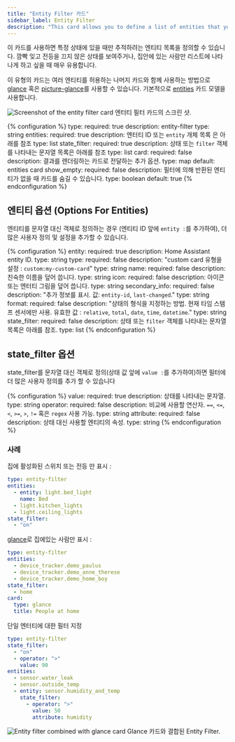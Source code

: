 ```yaml
---
title: "Entity Filter 카드"
sidebar_label: Entity Filter
description: "This card allows you to define a list of entities that you want to track only when in a certain state. Very useful for showing lights that you forgot to turn off or show a list of people only when they're at home. "
---
```


이 카드를 사용하면 특정 상태에 있을 때만 추적하려는 엔티티 목록을 정의할 수 있습니다. 깜빡 잊고 전등을 끄지 않은 상태를 보여주거나, 집안에 있는 사람만 리스트에 나타나게 하고 싶을 때 매우 유용합니다. 

이 유형의 카드는 여러 엔티티를 허용하는 나머지 카드와 함께 사용하는 방법으로 [glance](/lovelace/glance/) 혹은 [picture-glance](/lovelace/picture-glance/)를 사용할 수 있습니다. 기본적으로 [entities](/lovelace/entities/) 카드 모델을 사용합니다. 

<p class='img'>
<img src='/images/lovelace/lovelace_entity_filter.png' alt='Screenshot of the entity filter card'>
엔터티 필터 카드의 스크린 샷.
</p>

{% configuration %}
type:
  required: true
  description: entity-filter
  type: string
entities:
  required: true
  description: 엔터티 ID 또는 `entity` 개체 목록 은 아래를 참조
  type: list
state_filter:
  required: true
  description: 상태 또는 `filter` 객체를 나타내는 문자열 목록은 아래를 참조 
  type: list
card:
  required: false
  description: 결과를 렌더링하는 카드로 전달하는 추가 옵션.
  type: map
  default: entities card
show_empty:
  required: false
  description: 필터에 의해 반환된 엔티티가 없을 때 카드를 숨길 수 있습니다.
  type: boolean
  default: true
{% endconfiguration %}

## 엔티티 옵션 (Options For Entities)

엔티티를 문자열 대신 객체로 정의하는 경우 (엔티티 ID 앞에 `entity :`를 추가하여), 더 많은 사용자 정의 및 설정을 추가할 수 있습니다.

{% configuration %}
entity:
  required: true
  description: Home Assistant entity ID.
  type: string
type:
  required: false
  description: "custom card 유형을 설정 : `custom:my-custom-card`"
  type: string
name:
  required: false
  description: 친숙한 이름을 덮어 씁니다.
  type: string
icon:
  required: false
  description: 아이콘 또는 엔터티 그림을 덮어 씁니다.
  type: string
secondary_info:
  required: false
  description: "추가 정보를 표시. 값: `entity-id`, `last-changed`."
  type: string
format:
  required: false
  description: "상태의 형식을 지정하는 방법. 현재 타임 스탬프 센서에만 사용. 유효한 값 : `relative`, `total`, `date`, `time`, `datetime`."
  type: string
state_filter:
  required: false
  description: 상태 또는 `filter` 객체를 나타내는 문자열 목록은 아래를 참조.
  type: list
{% endconfiguration %}

## state_filter 옵션 

state_filter를 문자열 대신 객체로 정의(상태 값 앞에 `value :`를 추가하여)하면 필터에 더 많은 사용자 정의를 추가 할 수 있습니다

{% configuration %}
value:
  required: true
  description: 상태를 나타내는 문자열.
  type: string
operator:
  required: false
  description: 비교에 사용할 연산자. `==`, `<=`, `<`, `>=`, `>`, `!=` 혹은 `regex` 사용 가능.
  type: string
attribute:
  required: false
  description: 상태 대신 사용할 엔티티의 속성.
  type: string
{% endconfiguration %}

### 사례

집에 활성화된 스위치 또는 전등 만 표시 :

```yaml
type: entity-filter
entities:
  - entity: light.bed_light
    name: Bed
  - light.kitchen_lights
  - light.ceiling_lights
state_filter:
  - "on"
```

[glance](/lovelace/glance/)로 집에있는 사람만 표시 :

```yaml
type: entity-filter
entities:
  - device_tracker.demo_paulus
  - device_tracker.demo_anne_therese
  - device_tracker.demo_home_boy
state_filter:
  - home
card:
  type: glance
  title: People at home
```

단일 엔터티에 대한 필터 지정

```yaml
type: entity-filter
state_filter:
  - "on"
  - operator: ">"
    value: 90
entities:
  - sensor.water_leak
  - sensor.outside_temp
  - entity: sensor.humidity_and_temp
    state_filter:
      - operator: ">"
        value: 50
        attribute: humidity
```

<p class='img'>
  <img src='/images/lovelace/lovelace_entity_filter_glance.png' alt='Entity filter combined with glance card'>
  Glance 카드와 결합된 Entity Filter.
</p>
